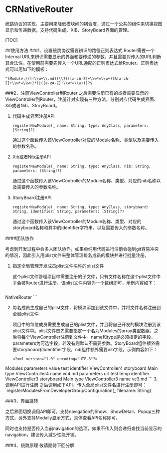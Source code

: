 # CRNativeRouter
统跳协议的实现，主要用来降低模块间的耦合度，通过一个公共的组件来切换视图显示和传递数据，支持代码生成、XIB、StoryBoard界面的管理。

[TOC]

##使用方法
###1、设置统跳协议需要辨识的路径正则表达式
Router需要一个Internal URL来辨识需要显示的界面和要传递的参数，并且需要对传入的URL判断其合法性。在使用前需要先传入一个URL通配的正则表达式给Router。正则表达式可以用如下的模板：

```
^(Module://)(\\w+\\.md)(\\?(([a-zA-Z]+\\w*=\\w+)(&[a-zA-Z]+\\w*=\\w+)*)|([a-zA-Z]+\\w*=\\w+))?$
```

###2、注册ViewController到Router
之后需要注册已有的或者需要显示的ViewController到Router，注册针对实现有三种方法，分别对应代码生成界面、Xib或者Nib、StoryBoard。

1. 代码生成界面注册API    

	`registerNewModule(_ name: String, type: AnyClass, parameters: [String]?)`
	
	通过这个函数传入该ViewController对应的Module名称、类型以及需要传入的参数名称。

2. Xib或者Nib注册API
	
	`registerNewModule(_ name: String, type: AnyClass, nib: String, parameters: [String]?)`
	
	通过这个函数传入该ViewController的Module名称、类型、对应的nib名称以及需要传入的参数名称。

3. StoryBoard注册API

	`registerNewModule(_ name: String, type: AnyClass, storyboard: String, identifier: String, parameters: [String]?)`
	
	通过这个函数传入该ViewController的Module名称、类型、对应的storyboard名称和其中的identifier字符串，以及需要传入的参数名称。
	
####团队协作

考虑到开发过程中会多人团队协作，如果单纯用代码进行注册会碰到git容易冲突的情况，因此引入用plist文件来整体管理每名成员的模块并进行批量注册。

1. 指定全局管理开发成员plist文件名称的plist文件    

	这个plist文件管理项目中需要注册的子文件，只有文件名称在这个plist文件中才会被Router进行注册。该plist文件内容为一个数组即可，示例内容如下：
	
	```plist
<?xml version="1.0" encoding="UTF-8"?>
<!DOCTYPE plist PUBLIC "-//Apple//DTD PLIST 1.0//EN" "http://www.apple.com/DTDs/PropertyList-1.0.dtd">
<plist version="1.0">
<array>
	<string>NativeRouter</string>
</array>
</plist>
```

2. 每名成员生成自己的plist文件，将模块添加到该文件中，并将文件名称注册到全局plist文件    

	 项目中的每位成员需要生成自己的plist文件，并且将自己开发的模块注册到该plist文件中。plist文件首先需要指定一个名为Modules的array类型数组，之后将每个ViewController注册到文件中。name和type是必须指定的字段，parameters为可选字段，若没有则默认不需要参数。StoryBoard组件额外需要storyboard和identifier字段，nib组件额外需要nib字段。示例内容如下：
	 
	 ```plist
	 <?xml version="1.0" encoding="UTF-8"?>
<!DOCTYPE plist PUBLIC "-//Apple//DTD PLIST 1.0//EN" "http://www.apple.com/DTDs/PropertyList-1.0.dtd">
<plist version="1.0">
<dict>
	<key>Modules</key>
	<array>
		<dict>
			<key>parameters</key>
			<array>
				<string>value</string>
				<string>test</string>
			</array>
			<key>identifier</key>
			<string>ViewController4</string>
			<key>storyboard</key>
			<string>Main</string>
			<key>type</key>
			<string>ViewController4</string>
			<key>name</key>
			<string>vc4.md</string>
		</dict>
		<dict>
			<key>parameters</key>
			<array>
				<string>url</string>
				<string>test</string>
				<string>temp</string>
			</array>
			<key>identifier</key>
			<string>ViewController3</string>
			<key>storyboard</key>
			<string>Main</string>
			<key>type</key>
			<string>ViewController3</string>
			<key>name</key>
			<string>vc3.md</string>
		</dict>
	</array>
</dict>
</plist>
	 ```
3. 调用API进行注册    
之后调用如下API，传入全局plist文件名进行注册即可：
`registerModulesFromDeveloperGroupConfiguration(_ filename: String)`    

###3、界面跳转

之后界面切换调用API即可，支持navigation的Show、ShowDetail、Popup三种方式，另外支持Modally显示方式，具体查看API名称即可。    

同时也支持是否传入当前navigation的选项，如果不传入则会递归查找当前显示的navigation，建议传入减少性能开销。

###4、统跳原理
敬请期待下回分解
